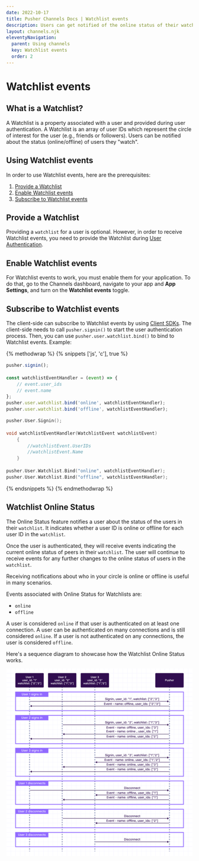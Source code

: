 ```yaml
---
date: 2022-10-17
title: Pusher Channels Docs | Watchlist events
description: Users can get notified of the online status of their watchlist.
layout: channels.njk
eleventyNavigation:
  parent: Using channels
  key: Watchlist events
  order: 2
---
```


# Watchlist events

## What is a Watchlist?

A Watchlist is a property associated with a user and provided during user authentication. A Watchlist is an array of user IDs which represent the circle of interest for the user (e.g., friends or followers). Users can be notified about the status (online/offline) of users they "watch".

## Using Watchlist events

In order to use Watchlist events, here are the prerequisites:

1. [Provide a Watchlist](#providing-a-watchlist)
2. [Enable Watchlist events](#enabling-watchlist-events)
3. [Subscribe to Watchlist events](#subscribing-to-watchlist-events)

## Provide a Watchlist

Providing a `watchlist` for a user is optional. However, in order to receive Watchlist events, you need to provide the Watchlist during [User Authentication](/docs/channels/server_api/authenticating-users).

## Enable Watchlist events

For Watchlist events to work, you must enable them for your application. To do that, go to the Channels dashboard, navigate to your app and **App Settings**, and turn on the **Watchlist events** toggle.

## Subscribe to Watchlist events

The client-side can subscribe to Watchlist events by using [Client SDKs](/docs/channels/channels_libraries/libraries/#client-libraries). The client-side needs to call `pusher.signin()` to start the user authentication process. Then, you can use `pusher.user.watchlist.bind()` to bind to Watchlist events. Example:


{% methodwrap %}
{% snippets ['js', 'c'], true %}

```js
pusher.signin();

const watchlistEventHandler = (event) => {
    // event.user_ids
    // event.name
};
pusher.user.watchlist.bind('online', watchlistEventHandler);
pusher.user.watchlist.bind('offline', watchlistEventHandler);
```

```c
pusher.User.Signin();

void watchlistEventHandler(WatchlistEvent watchlistEvent)
    {
        //watchlistEvent.UserIDs
        //watchlistEvent.Name
    }

pusher.User.Watchlist.Bind("online", watchlistEventHandler);
pusher.User.Watchlist.Bind("offline", watchlistEventHandler);
```

{% endsnippets %}
{% endmethodwrap %}


## Watchlist Online Status

The Online Status feature notifies a user about the status of the users in their `watchlist`. It indicates whether a user ID is online or offline for each user ID in the `watchlist`.

Once the user is authenticated, they will receive events indicating the current online status of peers in their `watchlist`. The user will continue to receive events for any further changes to the online status of users in the `watchlist`.

Receiving notifications about who in your circle is online or offline is useful in many scenarios.

Events associated with Online Status for Watchlists are:

- `online`
- `offline`

A user is considered `online` if that user is authenticated on at least one connection. A user can be authenticated on many connections and is still considered `online`. If a user is not authenticated on any connections, the user is considered `offline`.

Here's a sequence diagram to showcase how the Watchlist Online Status works.

![Watchlist Online - Status Sequence Diagram](./img/watchlist-online-status.png)
